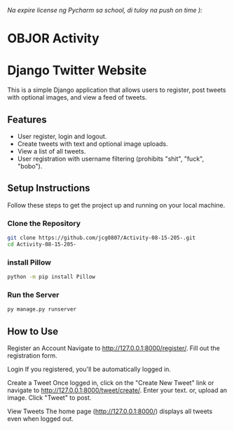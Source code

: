 _Na expire license ng Pycharm sa school, di tuloy na push on time    ):_

# OBJOR Activity

# Django Twitter Website

This is a simple Django application that allows users to register, post tweets with optional images, and view a feed of tweets.

## Features

- User register, login and logout.
- Create tweets with text and optional image uploads.
- View a list of all tweets.
- User registration with username filtering (prohibits "shit", "fuck", "bobo").

## Setup Instructions

Follow these steps to get the project up and running on your local machine.

### Clone the Repository

```bash
git clone https://github.com/jcg0807/Activity-08-15-205-.git
cd Activity-08-15-205-
```

### install Pillow
```bash
python -m pip install Pillow
```

### Run the Server
```bash
py manage.py runserver
```

## How to Use

Register an Account
Navigate to http://127.0.0.1:8000/register/.
Fill out the registration form.

Login
If you registered, you'll be automatically logged in.

Create a Tweet
Once logged in, click on the "Create New Tweet" link or navigate to http://127.0.0.1:8000/tweet/create/.
Enter your text.
or, upload an image.
Click "Tweet" to post.

View Tweets
The home page (http://127.0.0.1:8000/) displays all tweets even when logged out.
